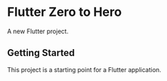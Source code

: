 # Flutter Zero to Hero

A new Flutter project.

## Getting Started

This project is a starting point for a Flutter application.
